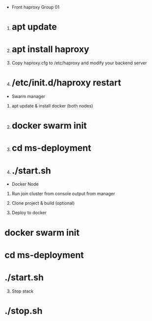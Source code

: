 - Front haproxy Group 01
1. # apt update
2. # apt install haproxy
3. Copy haproxy.cfg to /etc/haproxy and modify your backend server
4. # /etc/init.d/haproxy restart

- Swarm manager 
1. apt update & install docker (both nodes)
2. # docker swarm init
3. # cd ms-deployment
4. # ./start.sh

- Docker Node
1. Run join cluster from console output from manager




1. Clone project & build (optional)

2. Deploy to docker
# docker swarm init
# cd ms-deployment
# ./start.sh

3. Stop stack
# ./stop.sh

